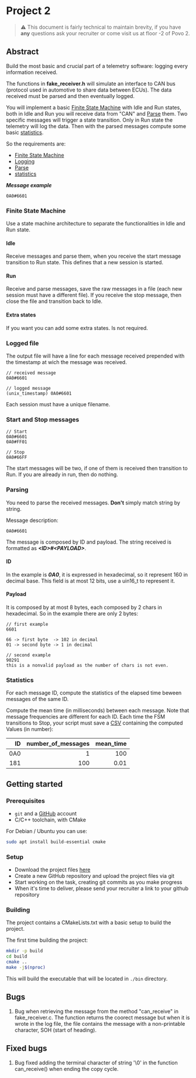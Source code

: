 # Project 2

> ⚠️ This document is fairly technical to maintain brevity, if you have **any** questions ask your recruiter or come visit us at floor -2 of Povo 2.

## Abstract

Build the most basic and crucial part of a telemetry software: logging every information received.

The functions in **fake_receiver.h** will simulate an interface to CAN bus (protocol used in automotive to share data between ECUs). The data received must be parsed and then eventually logged.

You will implement a basic [Finite State Machine](#finite-state-machine) with Idle and Run states, both in Idle and Run you will receive data from "CAN" and [Parse](#parsing) them. Two specific messages will trigger a state transition. Only in Run state the telemetry will log the data. Then with the parsed messages compute some basic [statistics](#statistics).

So the requirements are:

- [Finite State Machine](#finite-state-machine)
- [Logging](#logged-file)
- [Parse](#parsing)
- [statistics](#statistics)

**_Message example_**

```CAN
0A0#6601
```

### Finite State Machine

Use a state machine architecture to separate the functionalities in Idle and Run state.

#### Idle

Receive messages and parse them, when you receive the start message transition to Run state. This defines that a new session is started.

#### Run

Receive and parse messages, save the raw messages in a file (each new session must have a different file). If you receive the stop message, then close the file and transition back to Idle.

#### Extra states

If you want you can add some extra states. Is not required.

### Logged file

The output file will have a line for each message received prepended with the timestamp at wich the message was received.

```CAN
// received message
0A0#6601

// logged message
(unix_timestamp) 0A0#6601
```

Each session must have a unique filename.

### Start and Stop messages

```CAN
// Start
0A0#6601
0A0#FF01

// Stop
0A0#66FF
```

The start messages will be two, if one of them is received then transition to Run. If you are already in run, then do nothing.

### Parsing

You need to parse the received messages. **Don't** simply match string by string.

Message description:

```CAN
0A0#6601
```

The message is composed by ID and payload.
The string received is formatted as **_\<ID>#\<PAYLOAD>_**.

#### ID

In the example is **_0A0_**, it is expressed in hexadecimal, so it represent 160 in decimal base. This field is at most 12 bits, use a uin16_t to represent it.

#### Payload

It is composed by at most 8 bytes, each composed by 2 chars in hexadecimal. So in the example there are only 2 bytes:

```CAN
// first example
6601

66 -> first byte  -> 102 in decimal
01 -> second byte -> 1 in decimal

// second example
90291
this is a nonvalid payload as the number of chars is not even.
```

### Statistics

For each message ID, compute the statistics of the elapsed time beween messages of the same ID.

Compute the mean time (in milliseconds) between each message. Note that message frequencies are different for each ID. Each time the FSM transitions to Stop, your script must save a [CSV](https://it.wikipedia.org/wiki/Comma-separated_values) containing the computed Values (in number):

|ID|number_of_messages|mean_time|
|-:|-:|-:|
|0A0|1|100|
|181|100|0.01|

## Getting started

### Prerequisites

- `git` and a [GitHub](https://github.com) account
- C/C++ toolchain, with CMake

For Debian / Ubuntu you can use:

```bash
sudo apt install build-essential cmake
```

### Setup

- Download the project files [here](https://download-directory.github.io/?url=https%3A%2F%2Fgithub.com%2Feagletrt%2Frecruiting-sw%2Ftree%2Fmaster%2Ftelemetry%2Fproject_2)
- Create a new GitHub repository and upload the project files via git
- Start working on the task, creating git commits as you make progress
- When it's time to deliver, please send your recruiter a link to your github repository

### Building

The project contains a CMakeLists.txt with a basic setup to build the project.

The first time building the project:

```bash
mkdir -p build
cd build
cmake ..
make -j$(nproc)
```

This will build the executable that will be located in `./bin` directory.

## Bugs

1) Bug when retrieving the message from the method "can_receive" in fake_receiver.c.
The function returns the coorect message but when it is wrote in the log file,
the file contains the message with a non-printable character, SOH (start of heading).

## Fixed bugs

1) Bug fixed adding the terminal character of string '\0' in the function can_receive() when ending
    the copy cycle.
